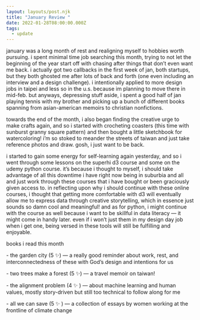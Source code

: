 ```yaml
---
layout: layouts/post.njk
title: "January Review "
date: 2022-01-28T08:00:00.000Z
tags:
  - update
---
```

january was a long month of rest and realigning myself to hobbies worth pursuing. i spent minimal time job searching this month, trying to not let the beginning of the year start off with chasing after things that don’t even want me back. i actually got two callbacks in the first week of jan, both startups, but they both ghosted me after lots of back and forth (one even including an interview and a design challenge). i intentionally applied to more design jobs in taipei and less so in the u.s. because im planning to move there in mid-feb. but anyways, depressing stuff aside, i spent a good half of jan playing tennis with my brother and picking up a bunch of different books spanning from asian-american memoirs to christian nonfictions.

towards the end of the month, i also began finding the creative urge to make crafts again, and so i started with crocheting coasters (this time with sunburst granny square pattern) and then bought a little sketchbook for watercoloring! i’m so stoked to meander the streets of taiwan and just take reference photos and draw. gosh, i just want to be back.

i started to gain some energy for self-learning again yesterday, and so i went through some lessons on the superhi d3 course and some on the udemy python course. it’s because i thought to myself, i should take advantage of all this downtime i have right now being in suburbia and all and just work through these courses that i have bought or been graciously given access to. in reflecting upon why i should continue with these online courses, i thought that getting more comfortable with d3 will eventually allow me to express data through creative storytelling, which in essence just sounds so damn cool and meaningful! and as for python, i might continue with the course as well because i want to be skillful in data literacy — it might come in handy later. even if i won’t just them in my design day job when i get one, being versed in these tools will still be fulfilling and enjoyable.

books i read this month

\- the garden city (5 ✨) — a really good reminder about work, rest, and interconnectedness of these with God’s design and intentions for us

\- two trees make a forest (5 ✨) — a travel memoir on taiwan!

\- the alignment problem (4 ✨ ) — about machine learning and human values, mostly story-driven but still too technical to follow along for me

\- all we can save (5 ✨ ) — a collection of essays by women working at the frontline of climate change
